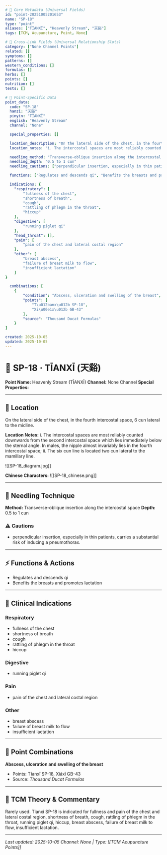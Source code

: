 ```yaml
---
# 🔹 Core Metadata (Universal Fields)
id: "point-20251005201653"
name: "SP-18"
type: "point"
aliases: ["TĪANXĪ", "Heavenly Stream", "天谿"]
tags: [TCM, Acupuncture, Point, None]

# 🔹 Cross-Link Fields (Universal Relationship Slots)
category: ["None Channel Points"]
related: []
symptoms: []
patterns: []
western_conditions: []
formulas: []
herbs: []
points: []
nutrition: []
tests: []

# 🔹 Point-Specific Data
point_data:
  code: "SP-18"
  hanzi: "天谿"
  pinyin: "TĪANXĪ"
  english: "Heavenly Stream"
  channel: "None"

  special_properties: []

  location_description: "On the lateral side of the chest, in the fourth intercostal space, 6 cun lateral to the midline."
  location_notes: "i. The intercostal spaces are most reliably counted downwards from the second intercostal space which lies immediately below the sternal angle. In males, the nipple almost invariably lies in the fourth intercostal space; ii. The six cun line is located two cun lateral to the mamillary line."

  needling_method: "Transverse-oblique insertion along the intercostal space"
  needling_depth: "0.5 to 1 cun"
  needling_cautions: ["perpendicular insertion, especially in thin patients, carries a substantial risk of inducing a pneumothorax."]

  functions: ["Regulates and descends qi", "Benefits the breasts and promotes lactation"]

  indications: {
    "respiratory": [
        "fullness of the chest",
        "shortness of breath",
        "cough",
        "rattling of phlegm in the throat",
        "hiccup"
    ],
    "digestive": [
        "running piglet qi"
    ],
    "head_throat": [],
    "pain": [
        "pain of the chest and lateral costal region"
    ],
    "other": [
        "breast abscess",
        "failure of breast milk to flow",
        "insufficient lactation"
    ]
}

  combinations: [
    {
        "condition": "Abscess, ulceration and swelling of the breast",
        "points": [
            "T\u012banx\u012b SP-18",
            "Xi\u00e1x\u012b GB-43"
        ],
        "source": "Thousand Ducat Formulas"
    }
]

created: 2025-10-05
updated: 2025-10-05
---
```


# 📍 SP-18 · TĪANXĪ (天谿)

**Point Name:** Heavenly Stream (TĪANXĪ)
**Channel:** None Channel
**Special Properties:** 

---

## 📍 Location

On the lateral side of the chest, in the fourth intercostal space, 6 cun lateral to the midline.

**Location Notes:**
i. The intercostal spaces are most reliably counted downwards from the second intercostal space which lies immediately below the sternal angle. In males, the nipple almost invariably lies in the fourth intercostal space; ii. The six cun line is located two cun lateral to the mamillary line.

![[SP-18_diagram.jpg]]

**Chinese Characters:** ![[SP-18_chinese.png]]

---

## 🔧 Needling Technique

**Method:** Transverse-oblique insertion along the intercostal space
**Depth:** 0.5 to 1 cun

### ⚠️ Cautions
- perpendicular insertion, especially in thin patients, carries a substantial risk of inducing a pneumothorax.

---

## ⚡ Functions & Actions
- Regulates and descends qi
- Benefits the breasts and promotes lactation

---

## 🎯 Clinical Indications

### Respiratory
- fullness of the chest
- shortness of breath
- cough
- rattling of phlegm in the throat
- hiccup

### Digestive
- running piglet qi

### Pain
- pain of the chest and lateral costal region

### Other
- breast abscess
- failure of breast milk to flow
- insufficient lactation

---

## 🔗 Point Combinations

**Abscess, ulceration and swelling of the breast**
- Points: Tīanxī SP-18, Xiáxī GB-43
- Source: *Thousand Ducat Formulas*

---

## 🧬 TCM Theory & Commentary

Rarely used. Tianxi SP-18 is indicated for fullness and pain of the chest and lateral costal region, shortness of breath, cough, rattling of phlegm in the throat, running piglet qi, hiccup, breast abscess, failure of breast milk to flow, insufficient lactation.

---

*Last updated: 2025-10-05*
*Channel: None | Type: [[TCM Acupuncture Points]]*
